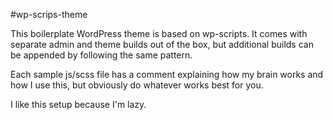 #wp-scrips-theme

This boilerplate WordPress theme is based on wp-scripts. It comes with separate admin and theme builds out of the box, but additional builds can be appended by following the same pattern.

Each sample js/scss file has a comment explaining how my brain works and how I use this, but obviously do whatever works best for you.

I like this setup because I'm lazy.
